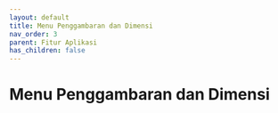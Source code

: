 ```yaml
---
layout: default
title: Menu Penggambaran dan Dimensi
nav_order: 3
parent: Fitur Aplikasi
has_children: false
---
```


# Menu Penggambaran dan Dimensi


